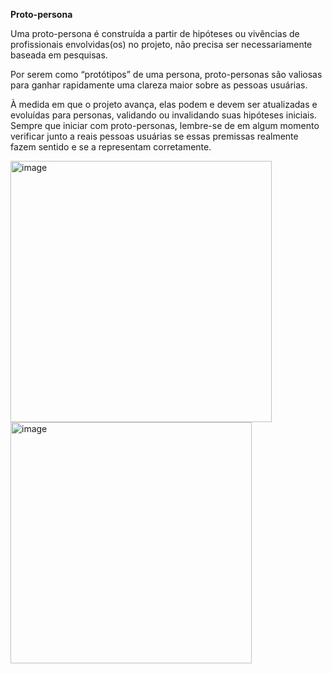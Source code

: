 **Proto-persona**

Uma proto-persona é construída a partir de hipóteses ou vivências de profissionais envolvidas(os) no projeto, não precisa ser necessariamente baseada em pesquisas.

Por serem como “protótipos” de uma persona, proto-personas são valiosas para ganhar rapidamente uma clareza maior sobre as pessoas usuárias. 

À medida em que o projeto avança, elas podem e devem ser atualizadas e evoluídas para personas, validando ou invalidando suas hipóteses iniciais. Sempre que iniciar com proto-personas, lembre-se de em algum momento verificar junto a reais pessoas usuárias se essas premissas realmente fazem sentido e se a representam corretamente.

<img width="418" alt="image" src="https://github.com/aevilesaguiar/Ferramentas-para-Product-Managers/assets/52088444/4d7ea765-7226-4f20-95c9-58391678e1cb">

<img width="386" alt="image" src="https://github.com/aevilesaguiar/Ferramentas-para-Product-Managers/assets/52088444/1b2ac6f4-5731-4b95-98d7-4111e0cde168">
